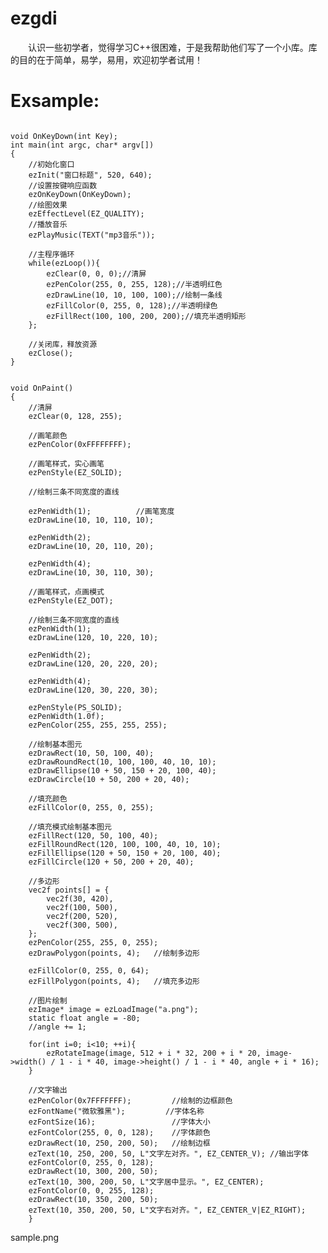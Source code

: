 # ezgdi
　　认识一些初学者，觉得学习C++很困难，于是我帮助他们写了一个小库。库的目的在于简单，易学，易用，欢迎初学者试用！

# Exsample:

<pre><code>
void OnKeyDown(int Key);
int main(int argc, char* argv[])
{
    //初始化窗口
    ezInit("窗口标题", 520, 640);
    //设置按键响应函数
    ezOnKeyDown(OnKeyDown);
    //绘图效果
    ezEffectLevel(EZ_QUALITY);
    //播放音乐
    ezPlayMusic(TEXT("mp3音乐"));

    //主程序循环
    while(ezLoop()){
        ezClear(0, 0, 0);//清屏
        ezPenColor(255, 0, 255, 128);//半透明红色
        ezDrawLine(10, 10, 100, 100);//绘制一条线
        ezFillColor(0, 255, 0, 128);//半透明绿色
        ezFillRect(100, 100, 200, 200);//填充半透明矩形
    };
    
    //关闭库，释放资源
    ezClose();
}
</pre></code>

<pre><code>
void OnPaint()
{
    //清屏
    ezClear(0, 128, 255);

    //画笔颜色
    ezPenColor(0xFFFFFFFF);

    //画笔样式，实心画笔
    ezPenStyle(EZ_SOLID);

    //绘制三条不同宽度的直线

    ezPenWidth(1);          //画笔宽度
    ezDrawLine(10, 10, 110, 10);

    ezPenWidth(2);
    ezDrawLine(10, 20, 110, 20);

    ezPenWidth(4);
    ezDrawLine(10, 30, 110, 30);

    //画笔样式，点画模式
    ezPenStyle(EZ_DOT);

    //绘制三条不同宽度的直线
    ezPenWidth(1);
    ezDrawLine(120, 10, 220, 10);

    ezPenWidth(2);
    ezDrawLine(120, 20, 220, 20);

    ezPenWidth(4);
    ezDrawLine(120, 30, 220, 30);

    ezPenStyle(PS_SOLID);
    ezPenWidth(1.0f);
    ezPenColor(255, 255, 255, 255);

    //绘制基本图元
    ezDrawRect(10, 50, 100, 40);
    ezDrawRoundRect(10, 100, 100, 40, 10, 10);
    ezDrawEllipse(10 + 50, 150 + 20, 100, 40);
    ezDrawCircle(10 + 50, 200 + 20, 40);

    //填充颜色
    ezFillColor(0, 255, 0, 255);

    //填充模式绘制基本图元
    ezFillRect(120, 50, 100, 40);
    ezFillRoundRect(120, 100, 100, 40, 10, 10);
    ezFillEllipse(120 + 50, 150 + 20, 100, 40);
    ezFillCircle(120 + 50, 200 + 20, 40);

    //多边形
    vec2f points[] = {
        vec2f(30, 420),
        vec2f(100, 500),
        vec2f(200, 520),
        vec2f(300, 500),
    };
    ezPenColor(255, 255, 0, 255);
    ezDrawPolygon(points, 4);   //绘制多边形

    ezFillColor(0, 255, 0, 64);
    ezFillPolygon(points, 4);   //填充多边形

    //图片绘制
    ezImage* image = ezLoadImage("a.png");
    static float angle = -80;
    //angle += 1;

    for(int i=0; i<10; ++i){
        ezRotateImage(image, 512 + i * 32, 200 + i * 20, image->width() / 1 - i * 40, image->height() / 1 - i * 40, angle + i * 16);
    }

    //文字输出
    ezPenColor(0x7FFFFFFF);         //绘制的边框颜色
    ezFontName("微软雅黑");         //字体名称
    ezFontSize(16);                 //字体大小
    ezFontColor(255, 0, 0, 128);    //字体颜色
    ezDrawRect(10, 250, 200, 50);   //绘制边框
    ezText(10, 250, 200, 50, L"文字左对齐。", EZ_CENTER_V); //输出字体
    ezFontColor(0, 255, 0, 128);
    ezDrawRect(10, 300, 200, 50);
    ezText(10, 300, 200, 50, L"文字居中显示。", EZ_CENTER);
    ezFontColor(0, 0, 255, 128);
    ezDrawRect(10, 350, 200, 50);
    ezText(10, 350, 200, 50, L"文字右对齐。", EZ_CENTER_V|EZ_RIGHT);
    }
</pre></code>
<image>sample.png</image>
